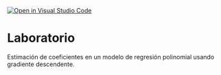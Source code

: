 [![Open in Visual Studio Code](https://classroom.github.com/assets/open-in-vscode-718a45dd9cf7e7f842a935f5ebbe5719a5e09af4491e668f4dbf3b35d5cca122.svg)](https://classroom.github.com/online_ide?assignment_repo_id=12948394&assignment_repo_type=AssignmentRepo)
# Laboratorio

Estimación de coeficientes en un modelo de regresión polinomial usando gradiente descendente.
